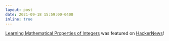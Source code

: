 ```yaml
---
layout: post
date: 2021-09-18 15:59:00-0400
inline: true
---
```


[Learning Mathematical Properties of Integers](https://arxiv.org/abs/2109.07230) was featured on [HackerNews](https://news.ycombinator.com/item?id=28575756)!